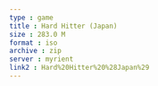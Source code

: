 ```yaml
---
type : game
title : Hard Hitter (Japan)
size : 283.0 M
format : iso
archive : zip
server : myrient
link2 : Hard%20Hitter%20%28Japan%29
---
```

